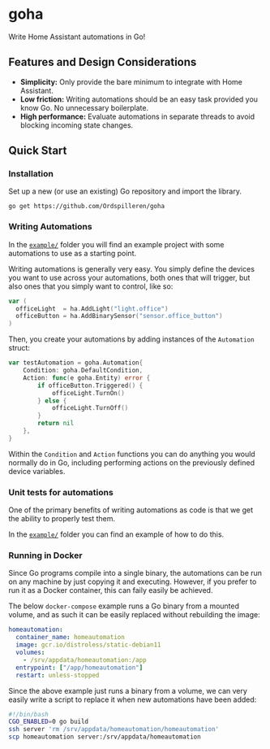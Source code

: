 # goha
Write Home Assistant automations in Go!

## Features and Design Considerations
- **Simplicity:** Only provide the bare minimum to integrate with Home Assistant.
- **Low friction:** Writing automations should be an easy task provided you know Go. No unnecessary boilerplate.
- **High performance:** Evaluate automations in separate threads to avoid blocking incoming state changes.

## Quick Start
### Installation
Set up a new (or use an existing) Go repository and import the library.
````
go get https://github.com/Ordspilleren/goha
````

### Writing Automations
In the [`example/`](./example) folder you will find an example project with some automations to use as a starting point.

Writing automations is generally very easy. You simply define the devices you want to use across your automations, both ones that will trigger, but also ones that you simply want to control, like so:
```go
var (
  officeLight  = ha.AddLight("light.office")
  officeButton = ha.AddBinarySensor("sensor.office_button")
)
```
Then, you create your automations by adding instances of the `Automation` struct:
```go
var testAutomation = goha.Automation{
	Condition: goha.DefaultCondition,
	Action: func(e goha.Entity) error {
		if officeButton.Triggered() {
			officeLight.TurnOn()
		} else {
			officeLight.TurnOff()
		}
		return nil
	},
}
```
Within the `Condition` and `Action` functions you can do anything you would normally do in Go, including performing actions on the previously defined device variables.

### Unit tests for automations
One of the primary benefits of writing automations as code is that we get the ability to properly test them.

In the [`example/`](./example) folder you can find an example of how to do this.

### Running in Docker
Since Go programs compile into a single binary, the automations can be run on any machine by just copying it and executing. However, if you prefer to run it as a Docker container, this can faily easily be achieved.

The below `docker-compose` example runs a Go binary from a mounted volume, and as such it can be easily replaced without rebuilding the image:

```yaml
homeautomation:
  container_name: homeautomation
  image: gcr.io/distroless/static-debian11
  volumes:
    - /srv/appdata/homeautomation:/app
  entrypoint: ["/app/homeautomation"]
  restart: unless-stopped
```

Since the above example just runs a binary from a volume, we can very easily write a script to replace it when new automations have been added:

```bash
#!/bin/bash
CGO_ENABLED=0 go build
ssh server 'rm /srv/appdata/homeautomation/homeautomation'
scp homeautomation server:/srv/appdata/homeautomation
```
